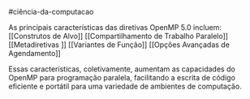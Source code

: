 #ciência-da-computacao 

As principais características das diretivas OpenMP 5.0 incluem:
[[Construtos de Alvo]]
[[Compartilhamento de Trabalho Paralelo]] 
[[Metadiretivas ]] 
[[Variantes de Função]] 
[[Opções Avançadas de Agendamento]] 

Essas características, coletivamente, aumentam as capacidades do OpenMP para programação paralela, facilitando a escrita de código eficiente e portátil para uma variedade de ambientes de computação.